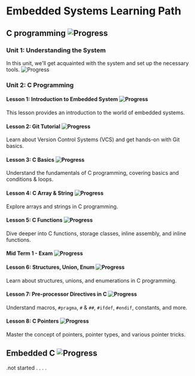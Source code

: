 # Embedded Systems Learning Path

## C programming ![Progress](https://progress-bar.dev/100/?title=completed)

### Unit 1: Understanding the System  

In this unit, we'll get acquainted with the system and set up the necessary tools. ![Progress](https://progress-bar.dev/100/?title=completed)

### Unit 2: C Programming

#### Lesson 1: Introduction to Embedded System ![Progress](https://progress-bar.dev/100/?title=completed)

This lesson provides an introduction to the world of embedded systems.

#### Lesson 2: Git Tutorial ![Progress](https://progress-bar.dev/100/?title=completed)

Learn about Version Control Systems (VCS) and get hands-on with Git basics.

#### Lesson 3: C Basics ![Progress](https://progress-bar.dev/100/?title=completed)

Understand the fundamentals of C programming, covering basics and conditions & loops.

#### Lesson 4: C Array & String ![Progress](https://progress-bar.dev/100/?title=completed)

Explore arrays and strings in C programming.

#### Lesson 5: C Functions ![Progress](https://progress-bar.dev/100/?title=completed)

Dive deeper into C functions, storage classes, inline assembly, and inline functions.

#### Mid Term 1 - Exam ![Progress](https://progress-bar.dev/100/?title=completed)

#### Lesson 6: Structures, Union, Enum ![Progress](https://progress-bar.dev/100/?title=Completed)

Learn about structures, unions, and enumerations in C programming.

#### Lesson 7: Pre-processor Directives in C ![Progress](https://progress-bar.dev/100/?title=completed)

Understand macros, `#pragma`, `#` & `##`, `#ifdef`, `#endif`, constants, and more.

#### Lesson 8: C Pointers ![Progress](https://progress-bar.dev/100/?title=completed)

Master the concept of pointers, pointer types, and various pointer tricks.

## Embedded C ![Progress](https://progress-bar.dev/0/?title=not+started)
.not started
.
.
.
.
